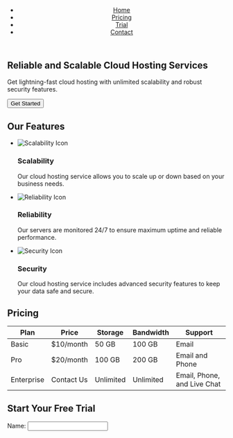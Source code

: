 <!DOCTYPE html>
<html lang="en">
<head>
  <meta charset="UTF-8">
  <meta name="viewport" content="width=device-width, initial-scale=1.0">
  <meta http-equiv="X-UA-Compatible" content="ie=edge">
  <title>Cloud Hosting Landing Page</title>
</head>
<body>
  <!-- Header section -->
  <header>
    <nav>
      <ul>
        <li><a href="#">Home</a></li>
        <li><a href="#">Pricing</a></li>
        <li><a href="#">Trial</a></li>
        <li><a href="#">Contact</a></li>
      </ul>
    </nav>
  </header>

  <!-- Hero section -->
  <section>
    <h1>Reliable and Scalable Cloud Hosting Services</h1>
    <p>Get lightning-fast cloud hosting with unlimited scalability and robust security features.</p>
    <button>Get Started</button>
  </section>

  <!-- Features section -->
  <section>
    <h2>Our Features</h2>
    <ul>
      <li>
        <img src="img/scalability.png" alt="Scalability Icon">
        <h3>Scalability</h3>
        <p>Our cloud hosting service allows you to scale up or down based on your business needs.</p>
      </li>
      <li>
        <img src="img/reliability.png" alt="Reliability Icon">
        <h3>Reliability</h3>
        <p>Our servers are monitored 24/7 to ensure maximum uptime and reliable performance.</p>
      </li>
      <li>
        <img src="img/security.png" alt="Security Icon">
        <h3>Security</h3>
        <p>Our cloud hosting service includes advanced security features to keep your data safe and secure.</p>
      </li>
    </ul>
  </section>

  <!-- Pricing section -->
  <section>
    <h2>Pricing</h2>
    <table>
      <thead>
        <tr>
          <th>Plan</th>
          <th>Price</th>
          <th>Storage</th>
          <th>Bandwidth</th>
          <th>Support</th>
        </tr>
      </thead>
      <tbody>
        <tr>
          <td>Basic</td>
          <td>$10/month</td>
          <td>50 GB</td>
          <td>100 GB</td>
          <td>Email</td>
        </tr>
        <tr>
          <td>Pro</td>
          <td>$20/month</td>
          <td>100 GB</td>
          <td>200 GB</td>
          <td>Email and Phone</td>
        </tr>
        <tr>
          <td>Enterprise</td>
          <td>Contact Us</td>
          <td>Unlimited</td>
          <td>Unlimited</td>
          <td>Email, Phone, and Live Chat</td>
        </tr>
      </tbody>
    </table>
  </section>

  <!-- Trial section -->
  <section>
    <h2>Start Your Free Trial</h2>
    <form action="#" method="POST">
      <label for="name">Name:</label>
      <input type="text"
